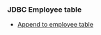 ### JDBC Employee table

- [Append to employee table](https://github.com/Nishmitha-shetty17/Java_Programs_with_output/blob/main/8_JDBC_program/8c/8c_Employeeinsert.jpeg)
